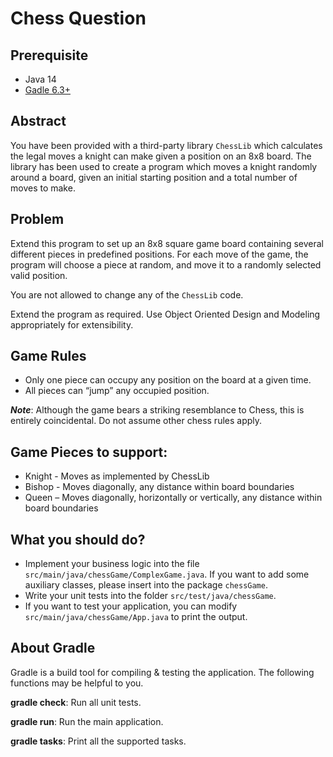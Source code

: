 # Chess Question

## Prerequisite
* Java 14
* [Gadle 6.3+](https://gradle.org/install/)

## Abstract
You have been provided with a third-party library `ChessLib` which calculates the legal moves a knight can make given a position on an 8x8 board. The library has been used to create a program which moves a knight randomly around a board, given an initial starting position and a total number of moves to make.

## Problem
Extend this program to set up an 8x8 square game board containing several different pieces in predefined positions.
For each move of the game, the program will choose a piece at random, and move it to a randomly selected valid position.

You are not allowed to change any of the `ChessLib` code.
 
Extend the program as required. 
Use Object Oriented Design and Modeling appropriately for extensibility.

## Game Rules
* Only one piece can occupy any position on the board at a given time.
* All pieces can “jump” any occupied position.

*__Note__*: Although the game bears a striking resemblance to Chess, this is entirely coincidental. Do not assume other chess rules apply.

## Game Pieces to support:
* Knight - Moves as implemented by ChessLib
* Bishop - Moves diagonally, any distance within board boundaries
* Queen – Moves diagonally, horizontally or vertically, any distance within board boundaries

## What you should do?
* Implement your business logic into the file `src/main/java/chessGame/ComplexGame.java`. If you want to add some auxiliary classes, please insert into the package `chessGame`.
* Write your unit tests into the folder `src/test/java/chessGame`.
* If you want to test your application, you can modify `src/main/java/chessGame/App.java` to print the output.

## About Gradle
Gradle is a build tool for compiling & testing the application. The following functions may be helpful to you.

**gradle check**: Run all unit tests.

**gradle run**: Run the main application.

**gradle tasks**: Print all the supported tasks.
